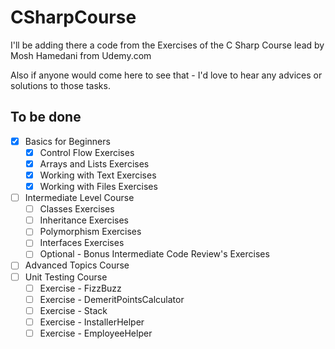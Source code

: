 # CSharpCourse

I'll be adding there a code from the Exercises of the C Sharp Course lead by Mosh Hamedani from Udemy.com

Also if anyone would come here to see that - I'd love to hear any advices or solutions to those tasks.

## To be done
- [x] Basics for Beginners
	- [x] Control Flow Exercises
	- [x] Arrays and Lists Exercises
	- [x] Working with Text Exercises
	- [x] Working with Files Exercises
- [ ] Intermediate Level Course
	- [ ] Classes Exercises
	- [ ] Inheritance Exercises
	- [ ] Polymorphism Exercises
	- [ ] Interfaces Exercises
	- [ ] Optional - Bonus Intermediate Code Review's Exercises
- [ ] Advanced Topics Course
- [ ] Unit Testing Course
	- [ ] Exercise - FizzBuzz
	- [ ] Exercise - DemeritPointsCalculator
	- [ ] Exercise - Stack
	- [ ] Exercise - InstallerHelper
	- [ ] Exercise - EmployeeHelper